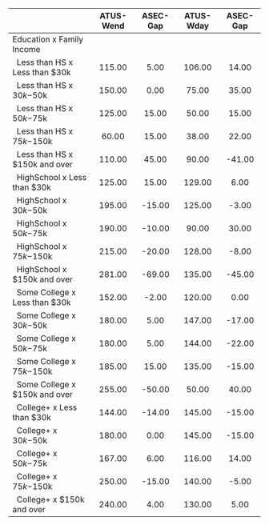 
|                      |    ATUS-Wend |     ASEC-Gap |    ATUS-Wday |     ASEC-Gap |
| -------------------- | :----------: | :----------: | :----------: | :----------: |
| Education x Family Income |              |              |              |              |
| &nbsp;&nbsp;Less than HS x Less than $30k |       115.00 |         5.00 |       106.00 |        14.00 |
| &nbsp;&nbsp;Less than HS x $30k-$50k |       150.00 |         0.00 |        75.00 |        35.00 |
| &nbsp;&nbsp;Less than HS x $50k-$75k |       125.00 |        15.00 |        50.00 |        15.00 |
| &nbsp;&nbsp;Less than HS x $75k-$150k |        60.00 |        15.00 |        38.00 |        22.00 |
| &nbsp;&nbsp;Less than HS x $150k and over |       110.00 |        45.00 |        90.00 |       -41.00 |
| &nbsp;&nbsp;HighSchool x Less than $30k |       125.00 |        15.00 |       129.00 |         6.00 |
| &nbsp;&nbsp;HighSchool x $30k-$50k |       195.00 |       -15.00 |       125.00 |        -3.00 |
| &nbsp;&nbsp;HighSchool x $50k-$75k |       190.00 |       -10.00 |        90.00 |        30.00 |
| &nbsp;&nbsp;HighSchool x $75k-$150k |       215.00 |       -20.00 |       128.00 |        -8.00 |
| &nbsp;&nbsp;HighSchool x $150k and over |       281.00 |       -69.00 |       135.00 |       -45.00 |
| &nbsp;&nbsp;Some College x Less than $30k |       152.00 |        -2.00 |       120.00 |         0.00 |
| &nbsp;&nbsp;Some College x $30k-$50k |       180.00 |         5.00 |       147.00 |       -17.00 |
| &nbsp;&nbsp;Some College x $50k-$75k |       180.00 |         5.00 |       144.00 |       -22.00 |
| &nbsp;&nbsp;Some College x $75k-$150k |       185.00 |        15.00 |       135.00 |       -15.00 |
| &nbsp;&nbsp;Some College x $150k and over |       255.00 |       -50.00 |        50.00 |        40.00 |
| &nbsp;&nbsp;College+ x Less than $30k |       144.00 |       -14.00 |       145.00 |       -15.00 |
| &nbsp;&nbsp;College+ x $30k-$50k |       180.00 |         0.00 |       145.00 |       -15.00 |
| &nbsp;&nbsp;College+ x $50k-$75k |       167.00 |         6.00 |       116.00 |        14.00 |
| &nbsp;&nbsp;College+ x $75k-$150k |       250.00 |       -15.00 |       140.00 |        -5.00 |
| &nbsp;&nbsp;College+ x $150k and over |       240.00 |         4.00 |       130.00 |         5.00 |

